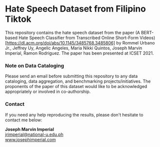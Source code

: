 # Hate Speech Dataset from Filipino Tiktok

This repository contains the hate speech dataset from the paper (A BERT-based Hate Speech Classifier from Transcribed Online Short-Form Videos)[https://dl.acm.org/doi/abs/10.1145/3485768.3485806] by Rommel Urbano Jr., Jeffrey Uy, Angelic Angeles, Maria Nikki Quintos, Joseph Marvin Imperial, Ramon Rodriguez. The paper has been presented at ICSET 2021.

### Note on Data Cataloging
Please send an email before submitting this repository to any data cataloging, data aggregation, and benchmarking projects/initiatives. The proponents of the paper of this dataset would like to be acknowledged appropriately or involved in co-authorship.

### Contact
If you need any help reproducing the results, please don't hesitate to contact me below:

**Joseph Marvin Imperial** <br/>
jrimperial@national-u.edu.ph <br/>
www.josephimperial.com 
